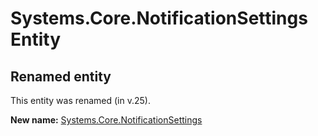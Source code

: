 # Systems.Core.NotificationSettings Entity

## Renamed entity

This entity was renamed (in v.25).

**New name:** [Systems.Core.NotificationSettings](Systems.Core.NotificationSettings.md)
